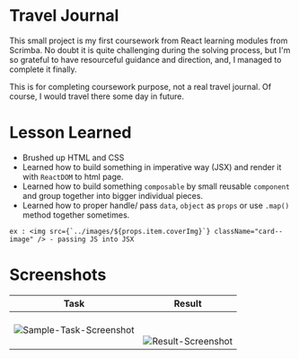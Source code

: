 # Travel Journal

This small project is my first coursework from React learning modules from Scrimba. No doubt it is quite challenging during the solving process, but I'm so grateful to have resourceful guidance and direction, and, I managed to complete it finally.

This is for completing coursework purpose, not a real travel journal.
Of course, I would travel there some day in future.

# Lesson Learned
- Brushed up HTML and CSS
- Learned how to build something in imperative way (JSX) and render it with `ReactDOM` to html page.
- Learned how to build something `composable` by small reusable `component` and group together into bigger individual pieces.
- Learned how to proper handle/ pass `data`, `object` as `props` or use `.map()` method together sometimes.

```
ex : <img src={`../images/${props.item.coverImg}`} className="card--image" /> - passing JS into JSX
```

# Screenshots
<table class="tg">
<thead>
  <tr>
    <th class="tg-0lax">Task</th>
    <th class="tg-0lax">Result</th>
  </tr>
</thead>
<tbody>
  <tr>
    <td class="tg-0lax"><img src="https://github.com/adrian95c/ss001-travel-journal/blob/main/screenshots/sample-task-screenshot.png?" alt="Sample-Task-Screenshot"></td>
    <td class="tg-0lax"><br /><br /><img src="https://github.com/adrian95c/ss001-travel-journal/blob/main/screenshots/result-screenshot.png?" alt="Result-Screenshot"></td>
  </tr>
</tbody>
</table>
